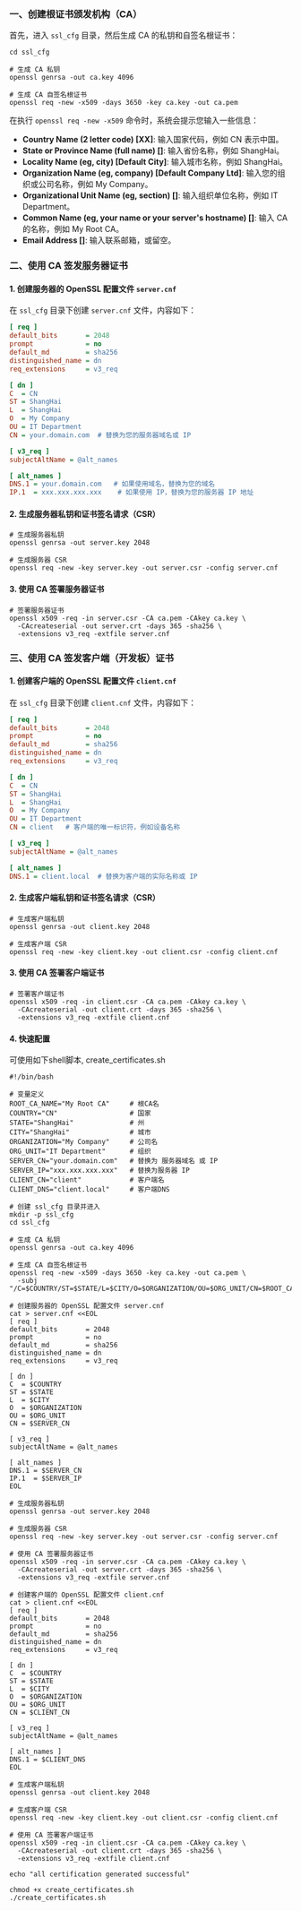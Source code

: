 ### 一、创建根证书颁发机构（CA）

首先，进入 `ssl_cfg` 目录，然后生成 CA 的私钥和自签名根证书：

```shell
cd ssl_cfg

# 生成 CA 私钥
openssl genrsa -out ca.key 4096

# 生成 CA 自签名根证书
openssl req -new -x509 -days 3650 -key ca.key -out ca.pem
```

在执行 `openssl req -new -x509` 命令时，系统会提示您输入一些信息：

- **Country Name (2 letter code) [XX]**: 输入国家代码，例如 CN 表示中国。
- **State or Province Name (full name) []**: 输入省份名称，例如 ShangHai。
- **Locality Name (eg, city) [Default City]**: 输入城市名称，例如 ShangHai。
- **Organization Name (eg, company) [Default Company Ltd]**: 输入您的组织或公司名称，例如 My Company。
- **Organizational Unit Name (eg, section) []**: 输入组织单位名称，例如 IT Department。
- **Common Name (eg, your name or your server's hostname) []**: 输入 CA 的名称，例如 My Root CA。
- **Email Address []**: 输入联系邮箱，或留空。

### 二、使用 CA 签发服务器证书

#### 1. 创建服务器的 OpenSSL 配置文件 `server.cnf`

在 `ssl_cfg` 目录下创建 `server.cnf` 文件，内容如下：

```ini
[ req ]
default_bits       = 2048
prompt             = no
default_md         = sha256
distinguished_name = dn
req_extensions     = v3_req

[ dn ]
C  = CN
ST = ShangHai
L  = ShangHai
O  = My Company
OU = IT Department
CN = your.domain.com  # 替换为您的服务器域名或 IP

[ v3_req ]
subjectAltName = @alt_names

[ alt_names ]
DNS.1 = your.domain.com   # 如果使用域名，替换为您的域名
IP.1  = xxx.xxx.xxx.xxx    # 如果使用 IP，替换为您的服务器 IP 地址
```

#### 2. 生成服务器私钥和证书签名请求（CSR）

```shell
# 生成服务器私钥
openssl genrsa -out server.key 2048

# 生成服务器 CSR
openssl req -new -key server.key -out server.csr -config server.cnf
```

#### 3. 使用 CA 签署服务器证书

```shell
# 签署服务器证书
openssl x509 -req -in server.csr -CA ca.pem -CAkey ca.key \
  -CAcreateserial -out server.crt -days 365 -sha256 \
  -extensions v3_req -extfile server.cnf
```

### 三、使用 CA 签发客户端（开发板）证书

#### 1. 创建客户端的 OpenSSL 配置文件 `client.cnf`

在 `ssl_cfg` 目录下创建 `client.cnf` 文件，内容如下：

```ini
[ req ]
default_bits       = 2048
prompt             = no
default_md         = sha256
distinguished_name = dn
req_extensions     = v3_req

[ dn ]
C  = CN
ST = ShangHai
L  = ShangHai
O  = My Company
OU = IT Department
CN = client   # 客户端的唯一标识符，例如设备名称

[ v3_req ]
subjectAltName = @alt_names

[ alt_names ]
DNS.1 = client.local  # 替换为客户端的实际名称或 IP
```

#### 2. 生成客户端私钥和证书签名请求（CSR）

```shell
# 生成客户端私钥
openssl genrsa -out client.key 2048

# 生成客户端 CSR
openssl req -new -key client.key -out client.csr -config client.cnf
```

#### 3. 使用 CA 签署客户端证书

```shell
# 签署客户端证书
openssl x509 -req -in client.csr -CA ca.pem -CAkey ca.key \
  -CAcreateserial -out client.crt -days 365 -sha256 \
  -extensions v3_req -extfile client.cnf
```

#### 4. 快速配置
可使用如下shell脚本, create_certificates.sh
```shell
#!/bin/bash

# 变量定义
ROOT_CA_NAME="My Root CA"     # 根CA名
COUNTRY="CN"                  # 国家
STATE="ShangHai"              # 州
CITY="ShangHai"               # 城市
ORGANIZATION="My Company"     # 公司名
ORG_UNIT="IT Department"      # 组织
SERVER_CN="your.domain.com"   # 替换为 服务器域名 或 IP
SERVER_IP="xxx.xxx.xxx.xxx"   # 替换为服务器 IP
CLIENT_CN="client"            # 客户端名
CLIENT_DNS="client.local"     # 客户端DNS

# 创建 ssl_cfg 目录并进入
mkdir -p ssl_cfg
cd ssl_cfg

# 生成 CA 私钥
openssl genrsa -out ca.key 4096

# 生成 CA 自签名根证书
openssl req -new -x509 -days 3650 -key ca.key -out ca.pem \
  -subj "/C=$COUNTRY/ST=$STATE/L=$CITY/O=$ORGANIZATION/OU=$ORG_UNIT/CN=$ROOT_CA_NAME"

# 创建服务器的 OpenSSL 配置文件 server.cnf
cat > server.cnf <<EOL
[ req ]
default_bits       = 2048
prompt             = no
default_md         = sha256
distinguished_name = dn
req_extensions     = v3_req

[ dn ]
C  = $COUNTRY
ST = $STATE
L  = $CITY
O  = $ORGANIZATION
OU = $ORG_UNIT
CN = $SERVER_CN

[ v3_req ]
subjectAltName = @alt_names

[ alt_names ]
DNS.1 = $SERVER_CN
IP.1  = $SERVER_IP
EOL

# 生成服务器私钥
openssl genrsa -out server.key 2048

# 生成服务器 CSR
openssl req -new -key server.key -out server.csr -config server.cnf

# 使用 CA 签署服务器证书
openssl x509 -req -in server.csr -CA ca.pem -CAkey ca.key \
  -CAcreateserial -out server.crt -days 365 -sha256 \
  -extensions v3_req -extfile server.cnf

# 创建客户端的 OpenSSL 配置文件 client.cnf
cat > client.cnf <<EOL
[ req ]
default_bits       = 2048
prompt             = no
default_md         = sha256
distinguished_name = dn
req_extensions     = v3_req

[ dn ]
C  = $COUNTRY
ST = $STATE
L  = $CITY
O  = $ORGANIZATION
OU = $ORG_UNIT
CN = $CLIENT_CN

[ v3_req ]
subjectAltName = @alt_names

[ alt_names ]
DNS.1 = $CLIENT_DNS
EOL

# 生成客户端私钥
openssl genrsa -out client.key 2048

# 生成客户端 CSR
openssl req -new -key client.key -out client.csr -config client.cnf

# 使用 CA 签署客户端证书
openssl x509 -req -in client.csr -CA ca.pem -CAkey ca.key \
  -CAcreateserial -out client.crt -days 365 -sha256 \
  -extensions v3_req -extfile client.cnf

echo "all certification generated successful"
```

```shell
chmod +x create_certificates.sh
./create_certificates.sh
```